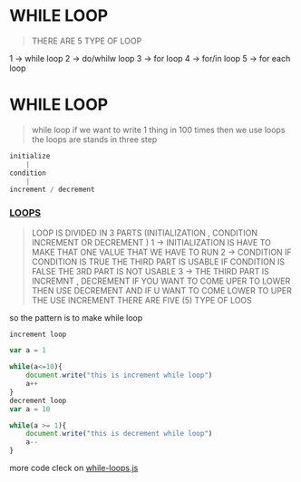 # WHILE LOOP

>THERE ARE 5 TYPE OF LOOP 

1 -> while loop
2 -> do/whilw loop
3 -> for loop
4 -> for/in loop
5 -> for each loop

#  WHILE LOOP 
> while loop if we want to write 1 thing in 100 times 
then we use loops 
the loops are stands in three step 
```javascript
initialize
    |  
condition 
    |
increment / decrement
```
### <u>LOOPS </U>
>LOOP IS DIVIDED IN 3 PARTS 
(INITIALIZATION , CONDITION INCREMENT OR DECREMENT )
1 -> INITIALIZATION IS HAVE TO MAKE THAT ONE VALUE THAT WE HAVE TO RUN 
2 -> CONDITION IF CONDITION IS TRUE THE THIRD PART IS USABLE IF CONDITION IS FALSE THE 3RD PART IS NOT USABLE 
3 -> THE THIRD PART IS INCREMNT , DECREMENT IF YOU WANT TO COME UPER TO LOWER THEN USE DECREMENT AND IF U WANT TO COME LOWER TO UPER THE USE INCREMENT 
THERE ARE FIVE (5) TYPE OF LOOS 

so the pattern is to make while loop 
```javascript
increment loop

var a = 1

while(a<=10){
    document.write("this is increment while loop")
    a++
}
decrement loop
var a = 10

while(a >= 1){
    document.write("this is decrement while loop")
    a--
}
```
more code cleck on [while-loops.js](../js/whilre-loop.js)